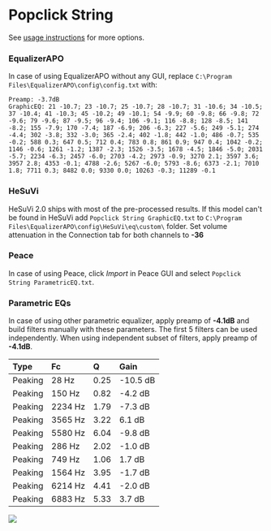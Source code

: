 # Popclick String
See [usage instructions](https://github.com/jaakkopasanen/AutoEq#usage) for more options.

### EqualizerAPO
In case of using EqualizerAPO without any GUI, replace `C:\Program Files\EqualizerAPO\config\config.txt`
with:
```
Preamp: -3.7dB
GraphicEQ: 21 -10.7; 23 -10.7; 25 -10.7; 28 -10.7; 31 -10.6; 34 -10.5; 37 -10.4; 41 -10.3; 45 -10.2; 49 -10.1; 54 -9.9; 60 -9.8; 66 -9.8; 72 -9.6; 79 -9.6; 87 -9.5; 96 -9.4; 106 -9.1; 116 -8.8; 128 -8.5; 141 -8.2; 155 -7.9; 170 -7.4; 187 -6.9; 206 -6.3; 227 -5.6; 249 -5.1; 274 -4.4; 302 -3.8; 332 -3.0; 365 -2.4; 402 -1.8; 442 -1.0; 486 -0.7; 535 -0.2; 588 0.3; 647 0.5; 712 0.4; 783 0.8; 861 0.9; 947 0.4; 1042 -0.2; 1146 -0.6; 1261 -1.2; 1387 -2.3; 1526 -3.5; 1678 -4.5; 1846 -5.0; 2031 -5.7; 2234 -6.3; 2457 -6.0; 2703 -4.2; 2973 -0.9; 3270 2.1; 3597 3.6; 3957 2.8; 4353 -0.1; 4788 -2.6; 5267 -6.0; 5793 -8.6; 6373 -2.1; 7010 1.8; 7711 0.3; 8482 0.0; 9330 0.0; 10263 -0.3; 11289 -0.1
```

### HeSuVi
HeSuVi 2.0 ships with most of the pre-processed results. If this model can't be found in HeSuVi add
`Popclick String GraphicEQ.txt` to `C:\Program Files\EqualizerAPO\config\HeSuVi\eq\custom\` folder.
Set volume attenuation in the Connection tab for both channels to **-36**

### Peace
In case of using Peace, click *Import* in Peace GUI and select `Popclick String ParametricEQ.txt`.

### Parametric EQs
In case of using other parametric equalizer, apply preamp of **-4.1dB** and build filters manually
with these parameters. The first 5 filters can be used independently.
When using independent subset of filters, apply preamp of **-4.1dB**.

| Type    | Fc      |    Q | Gain     |
|:--------|:--------|:-----|:---------|
| Peaking | 28 Hz   | 0.25 | -10.5 dB |
| Peaking | 150 Hz  | 0.82 | -4.2 dB  |
| Peaking | 2234 Hz | 1.79 | -7.3 dB  |
| Peaking | 3565 Hz | 3.22 | 6.1 dB   |
| Peaking | 5580 Hz | 6.04 | -9.8 dB  |
| Peaking | 286 Hz  | 2.02 | -1.0 dB  |
| Peaking | 749 Hz  | 1.06 | 1.7 dB   |
| Peaking | 1564 Hz | 3.95 | -1.7 dB  |
| Peaking | 6214 Hz | 4.41 | -2.0 dB  |
| Peaking | 6883 Hz | 5.33 | 3.7 dB   |

![](https://raw.githubusercontent.com/jaakkopasanen/AutoEq/master/results/innerfidelity/sbaf-serious/Popclick%20String/Popclick%20String.png)